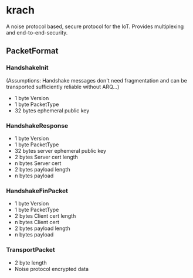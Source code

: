 # krach

A noise protocol based, secure protocol for the IoT. Provides multiplexing and end-to-end-security.

## PacketFormat

### HandshakeInit
(Assumptions: Handshake messages don't need fragmentation and can be transported sufficiently reliable without ARQ...)
* 1 byte Version
* 1 byte PacketType
* 32 bytes ephemeral public key

### HandshakeResponse

* 1 byte Version
* 1 byte PacketType
* 32 bytes server ephemeral public key
* 2 bytes Server cert length
* n bytes Server cert
* 2 bytes payload length
* n bytes payload

### HandshakeFinPacket

* 1 byte Version
* 1 byte PacketType
* 2 bytes Client cert length
* n bytes Client cert
* 2 bytes payload length
* n bytes payload

### TransportPacket

* 2 byte length
* Noise protocol encrypted data